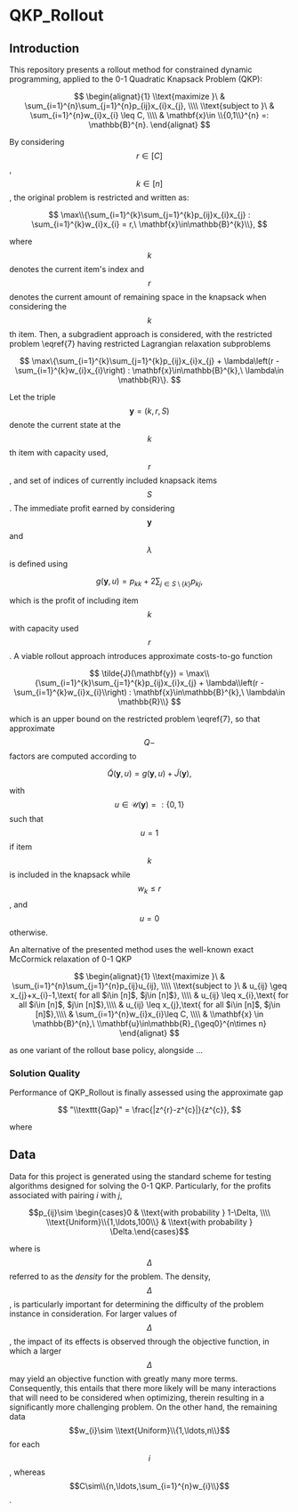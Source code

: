 # QKP_Rollout
## Introduction
This repository presents a rollout method for constrained dynamic programming, applied to the 0-1 Quadratic Knapsack Problem (QKP):

$$ 
\begin{alignat}{1}
\\text{maximize }\ & \sum_{i=1}^{n}\sum_{j=1}^{n}p_{ij}x_{i}x_{j}, \\\\
\\text{subject to }\ & \sum_{i=1}^{n}w_{i}x_{i} \leq C, \\\\
& \mathbf{x}\in \\{0,1\\}^{n} =: \mathbb{B}^{n}.
\end{alignat}
$$

By considering $$r \in [C]$$, $$k\in [n]$$, the original problem is restricted and written as:

$$
\max\\{\sum_{i=1}^{k}\sum_{j=1}^{k}p_{ij}x_{i}x_{j} : \sum_{i=1}^{k}w_{i}x_{i} = r,\ \mathbf{x}\in\mathbb{B}^{k}\\}, 
$$

where $$k$$ denotes the current item's index and $$r$$ denotes the current amount of remaining space in the knapsack when considering the $$k$$ th item. Then, a subgradient approach is considered, with the restricted problem \eqref{7} having restricted Lagrangian relaxation subproblems 

$$
\max\{\sum_{i=1}^{k}\sum_{j=1}^{k}p_{ij}x_{i}x_{j} + \lambda\left(r - \sum_{i=1}^{k}w_{i}x_{i}\right) : \mathbf{x}\in\mathbb{B}^{k},\ \lambda\in \mathbb{R}\}. 
$$

Let the triple $$\mathbf{y} = (k,r,S)$$ denote the current state at the $$k$$th item with capacity used, $$r$$, and set of indices of currently included knapsack items $$S$$. The immediate profit earned by considering $$\mathbf{y}$$ and $$\lambda$$ is defined using 

$$
g(\mathbf{y},u) = p_{kk} + 2\sum_{j\in S\setminus \{k\}}p_{kj},
$$

which is the profit of including item $$k$$ with capacity used $$r$$. A viable rollout approach introduces approximate costs-to-go function 

$$
\tilde{J}(\mathbf{y}) = \max\\{\sum_{i=1}^{k}\sum_{j=1}^{k}p_{ij}x_{i}x_{j} + \lambda\\left(r - \sum_{i=1}^{k}w_{i}x_{i}\\right) : \mathbf{x}\in\mathbb{B}^{k},\ \lambda\in \mathbb{R}\\}
$$

which is an upper bound on the restricted problem \eqref{7}, so that approximate $$Q-$$ factors are computed according to

$$
\tilde{Q}(\mathbf{y},u) = g(\mathbf{y},u) + \tilde{J}(\mathbf{y}),
$$

with $$u \in \mathcal{U}(\mathbf{y})=:\{0,1\}$$ such that $$u = 1$$ if item $$k$$ is included in the knapsack while $$w_{k}\leq r$$, and $$u = 0$$ otherwise.

An alternative of the presented method uses the well-known exact McCormick relaxation of 0-1 QKP 

$$
\begin{alignat}{1}
\\text{maximize }\ & \sum_{i=1}^{n}\sum_{j=1}^{n}p_{ij}u_{ij}, \\\\
\\text{subject to }\ & u_{ij} \geq x_{j}+x_{i}-1,\text{ for all $i\in [n]$, $j\in [n]$}, \\\\
& u_{ij} \leq x_{i},\text{ for all $i\in [n]$, $j\in [n]$},\\\\
& u_{ij} \leq x_{j},\text{ for all $i\in [n]$, $j\in [n]$},\\\\
& \sum_{i=1}^{n}w_{i}x_{i}\leq C, \\\\
& \\mathbf{x} \in  \mathbb{B}^{n},\ \\mathbf{u}\in\mathbb{R}_{\geq0}^{n\times n}
\end{alignat}
$$

as one variant of the rollout base policy, alongside ... 

### Solution Quality

Performance of QKP_Rollout is finally assessed using the approximate gap 

$$
"\\texttt{Gap}" = \frac{|z^{r}-z^{c}|}{z^{c}},
$$

where 

## Data
Data for this project is generated using the standard scheme for testing algorithms designed for solving the 0-1 QKP. Particularly, for the profits associated with pairing $i$ with $j$, 

$$p_{ij}\sim \begin{cases}0 & \\text{with probability } 1-\Delta,  \\\\ \\text{Uniform}\\{1,\ldots,100\\} & \\text{with probability } \Delta.\end{cases}$$

where is $$\Delta$$ referred to as the *density* for the problem. The density, $$\Delta$$, is particularly important for determining the difficulty of the problem instance in consideration.
For larger values of $$\Delta$$, the impact of its effects is observed through the objective function, in which a larger $$\Delta$$ may yield an objective function with greatly many more terms. Consequently,
this entails that there more likely will be many interactions that will need to be considered when optimizing, therein resulting in a significantly more challenging problem. On the other
hand, the remaining data $$w_{i}\sim \\text{Uniform}\\{1,\ldots,n\\}$$ for each $$i$$, whereas $$C\sim\\{n,\ldots,\sum_{i=1}^{n}w_{i}\\}$$.

